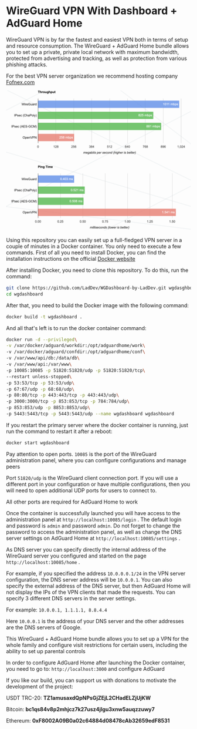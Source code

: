 # WireGuard VPN With Dashboard + AdGuard Home

WireGuard VPN is by far the fastest and easiest VPN both in terms of setup and resource consumption. 
The WireGuard + AdGuard Home bundle allows you to set up a private, 
private local network with maximum bandwidth, protected from advertising and tracking, 
as well as protection from various phishing attacks.

For the best VPN server organization we recommend hosting company [Fofnex.com](https://fornex.com/c/fff118/)

![WireGuard Chart](charts.png)

Using this repository you can easily set up a full-fledged VPN server in a couple of minutes in a Docker container. You only need to execute a few commands.
First of all you need to install Docker, you can find the installation instructions on the official [Docker website](https://docs.docker.com/engine/install/)

After installing Docker, you need to clone this repository. To do this, run the command:

```bash
git clone https://github.com/LadDev/WGDashboard-by-LadDev.git wgdasghboard
cd wgdashboard
```
After that, you need to build the Docker image with the following command:

```bash
docker build -t wgdashboard .
```
And all that's left is to run the docker container command:
```bash
docker run -d --privileged\
-v /var/docker/adguard/workdir:/opt/adguardhome/work\
-v /var/docker/adguard/confdir:/opt/adguardhome/conf\
-v /var/www/api/db:/data/db\
-v /var/www/api:/var/www\
-p 10085:10085 -p 51820:51820/udp -p 51820:51820/tcp\
--restart unless-stopped\
-p 53:53/tcp -p 53:53/udp\
-p 67:67/udp -p 68:68/udp\
-p 80:80/tcp -p 443:443/tcp -p 443:443/udp\
-p 3000:3000/tcp -p 853:853/tcp -p 784:784/udp\
-p 853:853/udp -p 8853:8853/udp\
-p 5443:5443/tcp -p 5443:5443/udp --name wgdashboard wgdashboard
```

If you restart the primary server where the docker container is running, just run the command to restart it after a reboot:

```bash
docker start wgdashboard
```

Pay attention to open ports. ``10085`` is the port of the WireGuard administration panel, where you can configure configurations and manage peers

Port ``51820/udp`` is the WireGuard client connection port. If you will use a different port in your configuration or have multiple configurations, 
then you will need to open additional UDP ports for users to connect to.


All other ports are required for AdGuard Home to work

Once the container is successfully launched you will have access to the administration panel at ``http://localhost:10085/login`` .
The default login and password is ``admin`` and password ``admin``. Do not forget to change the password to access the administration panel, 
as well as change the DNS server settings on AdGuard Home at ``http://localhost:10085/settings`` .

As DNS server you can specify directly the internal address of the WireGuard server you configured and started on the page ``http://localhost:10085/home`` .

For example, if you specified the address ``10.0.0.0.1/24`` in the VPN server configuration, 
the DNS server address will be ``10.0.0.1``. 
You can also specify the external address of the DNS server, 
but then AdGuard Home will not display the IPs of the VPN clients that made the requests. 
You can specify 3 different DNS servers in the server settings. 

For example: ``10.0.0.1, 1.1.1.1, 8.8.4.4``

Here ``10.0.0.1`` is the address of your DNS server and the other addresses are the DNS servers of Google.

This WireGuard + AdGuard Home bundle allows you to set up a VPN for the whole family and configure visit restrictions for certain users, including the ability to set up parental controls

In order to configure AdGuard Home after launching the Docker container, you need to go to: ``http://localhost:3000`` and configure AdGuard

If you like our build, you can support us with donations to motivate the development of the project:


USDT TRC-20: **TZ1amusaxdQpNPsGjZEjL2CHadELZjUjKW**

Bitcoin: **bc1qs84v8p2mhjcz7k27usz4jlgu3xnw5auqzzuwy7**

Ethereum: **0xF8002A09B0a02c64884d08478cAb32659edF8531**

